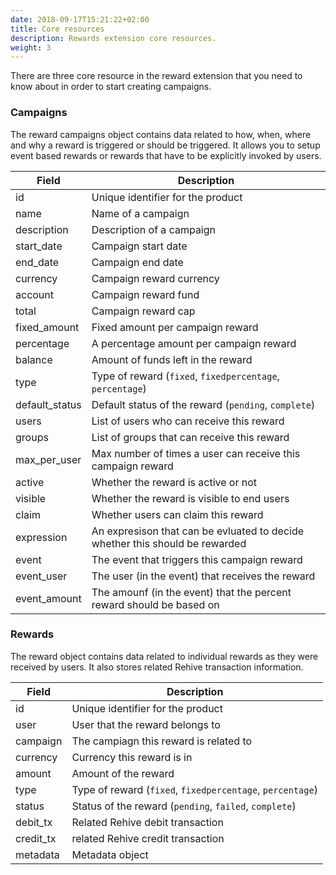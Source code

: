 ```yaml
---
date: 2018-09-17T15:21:22+02:00
title: Core resources
description: Rewards extension core resources.
weight: 3
---
```


There are three core resource in the reward extension that you need to know about in order to start creating campaigns.

### Campaigns

The reward campaigns object contains data related to how, when, where and why a reward is triggered or should be triggered. It allows you to setup event based rewards or rewards that have to be explicitly invoked by users.

Field | Description
--- | ---
id | Unique identifier for the product
name | Name of a campaign
description | Description of a campaign
start_date | Campaign start date
end_date | Campaign end date
currency | Campaign reward currency
account | Campaign reward fund
total | Campaign reward cap
fixed_amount | Fixed amount per campaign reward
percentage | A percentage amount per campaign reward
balance | Amount of funds left in the reward
type | Type of reward (`fixed`, `fixedpercentage`, `percentage`)
default_status | Default status of the reward (`pending`, `complete`)
users | List of users who can receive this reward
groups | List of groups that can receive this reward
max_per_user | Max number of times a user can receive this campaign reward
active | Whether the reward is active or not
visible | Whether the reward is visible to end users
claim | Whether users can claim this reward
expression | An expresison that can be evluated to decide whether this should be rewarded
event | The event that triggers this campaign reward
event_user | The user (in the event) that receives the reward
event_amount | The amounf (in the event) that the percent reward should be based on

### Rewards

The reward object contains data related to individual rewards as they were received by users. It also stores related Rehive transaction information.

Field | Description
--- | ---
id | Unique identifier for the product
user | User that the reward belongs to
campaign | The campiagn this reward is related to
currency | Currency this reward is in
amount | Amount of the reward
type | Type of reward (`fixed`, `fixedpercentage`, `percentage`)
status | Status of the reward (`pending`, `failed`, `complete`)
debit_tx | Related Rehive debit transaction
credit_tx | related Rehive credit transaction
metadata | Metadata object
